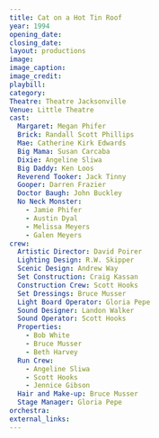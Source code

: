 ```yaml
---
title: Cat on a Hot Tin Roof
year: 1994
opening_date: 
closing_date: 
layout: productions
image:
image_caption:
image_credit:
playbill: 
category: 
Theatre: Theatre Jacksonville
Venue: Little Theatre
cast:
  Margaret: Megan Phifer
  Brick: Randall Scott Phillips
  Mae: Catherine Kirk Edwards
  Big Mama: Susan Carcaba
  Dixie: Angeline Sliwa
  Big Daddy: Ken Loos
  Reverend Tooker: Jack Tinny
  Gooper: Darren Frazier
  Doctor Baugh: John Buckley
  No Neck Monster: 
    - Jamie Phifer 
    - Austin Dyal 
    - Melissa Meyers
    - Galen Meyers
crew:
  Artistic Director: David Poirer
  Lighting Design: R.W. Skipper
  Scenic Design: Andrew Way
  Set Construction: Craig Kassan
  Construction Crew: Scott Hooks
  Set Dressings: Bruce Musser
  Light Board Operator: Gloria Pepe
  Sound Designer: Landon Walker
  Sound Operator: Scott Hooks
  Properties: 
    - Bob White
    - Bruce Musser
    - Beth Harvey
  Run Crew: 
    - Angeline Sliwa
    - Scott Hooks
    - Jennice Gibson
  Hair and Make-up: Bruce Musser
  Stage Manager: Gloria Pepe
orchestra:
external_links:
---
```

